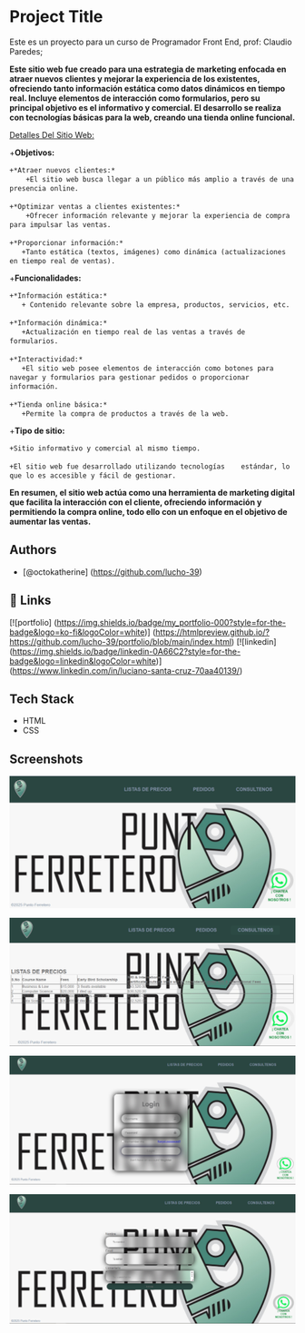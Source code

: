 # Project Title

Este es un proyecto para un curso de Programador Front End, prof: Claudio Paredes;

**Este sitio web fue creado para una estrategia de marketing enfocada en atraer nuevos clientes y mejorar la experiencia de los existentes, ofreciendo tanto información estática como datos dinámicos en tiempo real. Incluye elementos de interacción como formularios, pero su principal objetivo es el informativo y comercial. El desarrollo se realiza con tecnologías básicas para la web, creando una tienda online funcional.**

<ins>Detalles Del Sitio Web:</ins>

+**Objetivos:**

    +*Atraer nuevos clientes:*
        +El sitio web busca llegar a un público más amplio a través de una presencia online.

    +*Optimizar ventas a clientes existentes:*
        +Ofrecer información relevante y mejorar la experiencia de compra para impulsar las ventas.

    +*Proporcionar información:*
       +Tanto estática (textos, imágenes) como dinámica (actualizaciones en tiempo real de ventas).

+**Funcionalidades:**

    +*Información estática:*
       + Contenido relevante sobre la empresa, productos, servicios, etc.

    +*Información dinámica:*
       +Actualización en tiempo real de las ventas a través de formularios.

    +*Interactividad:*
       +El sitio web posee elementos de interacción como botones para navegar y formularios para gestionar pedidos o proporcionar  información.

    +*Tienda online básica:*
       +Permite la compra de productos a través de la web.

+**Tipo de sitio:**

    +Sitio informativo y comercial al mismo tiempo.

    +El sitio web fue desarrollado utilizando tecnologías    estándar, lo que lo es accesible y fácil de gestionar.

**En resumen, el sitio web actúa como una herramienta de marketing digital que facilita la interacción con el cliente, ofreciendo información y permitiendo la compra online, todo ello con un enfoque en el objetivo de aumentar las ventas.**

## Authors

- [@octokatherine]
  (https://github.com/lucho-39)

## 🔗 Links

[![portfolio]
(https://img.shields.io/badge/my_portfolio-000?style=for-the-badge&logo=ko-fi&logoColor=white)]
(https://htmlpreview.github.io/?https://github.com/lucho-39/portfolio/blob/main/index.html)
[![linkedin]
(https://img.shields.io/badge/linkedin-0A66C2?style=for-the-badge&logo=linkedin&logoColor=white)]
(https://www.linkedin.com/in/luciano-santa-cruz-70aa40139/)

## Tech Stack

- HTML
- CSS

## Screenshots

![App Screenshot](/img/captu/CapturaU.PNG)

![App Screenshot](/img/captu/CapturaDo.PNG)

![App Screenshot](/img/captu/CapturaTr.PNG)

![App Screenshot](/img/captu/CapturaCu.PNG)
